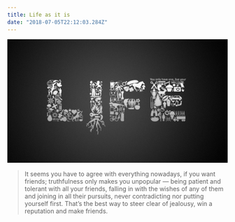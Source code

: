 ```yaml
---
title: Life as it is
date: "2018-07-05T22:12:03.284Z"
---
```


![The life we live in](./life.jpg)

> It seems you have to agree with everything nowadays, 
> if you want friends; truthfulness only makes you unpopular ― 
> being patient and tolerant with all your friends, falling in 
> with the wishes of any of them and joining in all their pursuits, 
> never contradicting nor putting yourself first. That’s the best way to steer clear of jealousy, 
> win a reputation and make friends.

